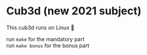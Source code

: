 # Cub3d (new 2021 subject)

This cub3d runs on Linux 🐧  

run `make` for the mandatory part  
run `make bonus` for the bonus part
